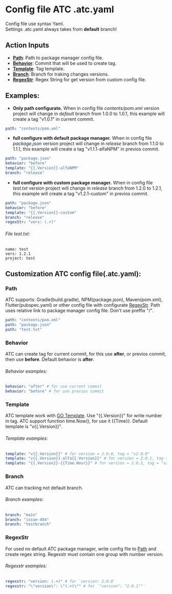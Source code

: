 # Config file ATC .atc.yaml

Config file use syntax Yaml.\
Settings .atc.yaml always takes from **default** branch!

## Action Inputs
- [**Path**](#path): Path to package manager config file.
- [**Behavior**](#behavior): Commit that will be used to create tag.
- [**Template**](#template): Tag template.
- [**Branch**](#branch): Branch for traking changes versions. 
- [**RegexStr**](#regexstr): Regex String for get version from custom config file.

## Examples:
* **Only path configurate.** When in config file *contents/pom.xml* version project will change in *default* branch from 1.0.0 to 1.0.1, this example will create a tag "v1.0.1" in current commit.
```yaml
path: "contents/pom.xml"
```
* **full configure with default package manager.** When in config file *package.json* version project will change in *release* branch from 1.1.0 to 1.1.1, this example will create a tag "v1.1.1-alfaNPM" in previos commit.
```yaml
path: "package.json"
behavior: "before"
template: "{{.Version}}-alfaNPM"
branch: "release"
```
* **full configure with custom package manager.** When in config file *test.txt* version project will change in *release* branch from 1.2.0 to 1.2.1, this example will create a tag "v1.2.1-custom" in previos commit.
```yaml
path: "package.json"
behavior: "before"
template: "{{.Version}}-custom"
branch: "release"
regexStr: "vers: (.+)"
```
###### File test.txt:
```
name: test
vers: 1.2.1
project: test
```

## Сustomization ATC config file(.atc.yaml):
### Path
ATC supports: Gradle(build.gradle), NPM(package.json), Maven(pom.xml), Flutter(pubspec.yaml) or other config file with configurate [RegexStr](#regexstr). 
Path uses relative link to package manager config file. Don't use preffix "/".
```yaml
path: "contents/pom.xml"
path: "package.json"
path: "test.txt"
```
### Behavior
ATC can create tag for current commit, for this use **after**, or previos commit, then use **before**. Default behavior is **after**.
###### Behavior examples:
```yaml
behavior: "after" # for use current commit
behavior: "before" # for use previos commit
```
### Template
ATC template work with [GO Template](https://pkg.go.dev/text/template). Use "{{.Version}}" for write number in tag.
ATC support function time.Now(), for use it {{Time}}. Default template is "v{{.Version}}".
###### Template examples:
```yaml
template: "v{{.Version}}" # for version = 2.0.0, tag = "v2.0.0"
template: "v{{.Version}}-alfa{{.Version}}" # for version = 2.0.1, tag = "v2.0.1-alfa2.0.1"
template: "{{.Version}}-{{Time.Hour}}" # for version = 2.0.2, tag = "v2.0.2-`Hours now`"
```
### Branch
ATC can tracking not default branch. 
###### Branch examples:
```yaml
branch: "main"
branch: "issue-404"
branch: "testbranch"
```
### RegexStr
For used no default ATC package manager, write config file to [Path](#path) and create regex string.
Regexstr must contain one group with number version.
###### Regexstr examples:
```yaml
regexstr: "version: (.+)" # for `version: 2.0.0`
regexstr: "\"version\": \"(.+)\"" # for `"version": "2.0.1""`
```
